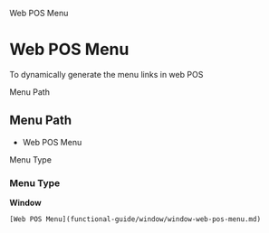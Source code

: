 
Web POS Menu
# Web POS Menu


To dynamically generate the menu links in web POS

Menu Path
## Menu Path



- Web POS Menu

Menu Type
### Menu Type

**Window**


```
[Web POS Menu](functional-guide/window/window-web-pos-menu.md)
```